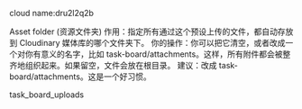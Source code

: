 cloud name:dru2l2q2b

Asset folder (资源文件夹)
作用：指定所有通过这个预设上传的文件，都自动存放到 Cloudinary 媒体库的哪个文件夹下。
你的操作：你可以把它清空，或者改成一个对你有意义的名字，比如 task-board/attachments。这样，所有附件都会被整齐地组织起来。如果留空，文件会放在根目录。
建议：改成 task-board/attachments。这是一个好习惯。

task_board_uploads
